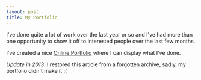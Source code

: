 ```yaml
---
layout: post
title: My Portfolio
---
```


I've done quite a lot of work over the last year or so and I've had more than one opportunity to show it off to interested people over the last few months.

I've created a nice [Online Portfolio](#link_gone_forever) where I can display what I've done.

*Update in 2013*: I restored this article from a forgotten archive, sadly, my portfolio didn't make it :(